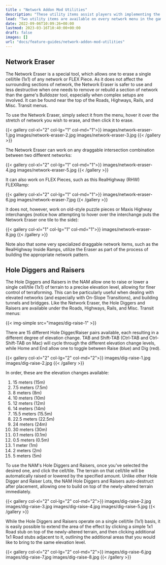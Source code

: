 ```yaml
---
title : "Network Addon Mod Utilities"
description: "These utility items assist players with implementing the enhanced functionality and features of the Network Addon Mod."
lead: "Two utility items are available on every network menu in the game with the NAM: the Network Eraser and the Hole Diggers and Raisers. The former acts as a more refined version of the game's default Bulldozer tool, while the latter allows precise terraforming, useful when working with network grades, tunnels, bridges, and placing On-Slope transitions."
date: 2022-09-06T10:09:26+00:00
lastmod: 2023-03-16T10:40:00+00:00
draft: false
images: []
url: "docs/feature-guides/network-addon-mod-utilities"
---
```


## Network Eraser

The Network Eraser is a special tool, which allows one to erase a single cell/tile (1x1) of any network or FLEX Piece. As it does not affect the surrounding sections of network, the Network Eraser is safer to use and less destructive when one needs to remove or rebuild a section of network than the game's Bulldozer tool, especially when complex setups are involved. It can be found near the top of the Roads, Highways, Rails, and Misc. Transit menus.

To use the Network Eraser, simply select it from the menu, hover it over the stretch of network you wish to erase, and then click it to erase.

{{< gallery col-xl="2" col-lg="1" col-md="1">}}
    images/network-eraser-1.jpg
    images/network-eraser-2.jpg
    images/network-eraser-3.jpg
{{< /gallery >}}

The Network Eraser can work on any draggable intersection combination between two different networks:

{{< gallery col-xl="2" col-lg="1" col-md="1">}}
    images/network-eraser-4.jpg
    images/network-eraser-5.jpg
{{< /gallery >}}

It can also work on FLEX Pieces, such as this RealHighway (RHW) FLEXRamp:

{{< gallery col-xl="2" col-lg="1" col-md="1">}}
    images/network-eraser-6.jpg
    images/network-eraser-7.jpg
{{< /gallery >}}

It does not, however, work on old-style puzzle pieces or Maxis Highway interchanges (notice how attempting to hover over the interchange puts the Network Eraser one tile to the side):

{{< gallery col-xl="1" col-lg="1" col-md="1">}}
    images/network-eraser-8.jpg
{{< /gallery >}}

Note also that some very specialized draggable network items, such as the RealHighway Inside Ramps, utilize the Eraser as part of the process of building the appropriate network pattern.

## Hole Diggers and Raisers

The Hole Diggers and Raisers in the NAM allow one to raise or lower a single cell/tile (1x1) of terrain to a precise elevation level, allowing for finer control of terraforming. This can be particularly useful when dealing with elevated networks (and especially with On-Slope Transitions), and building tunnels and bridgges. Like the Network Eraser, the Hole Diggers and Raisers are available under the Roads, Highways, Rails, and Misc. Transit menus:

{{< img-simple src="images/dig-raise-1" >}}

There are 15 different Hole Digger/Raiser pairs available, each resulting in a different degree of elevation change. TAB and Shift-TAB (Ctrl-TAB and Ctrl-Shift-TAB on Mac) will cycle through the different elevation change levels, while Home and End allow one to toggle between Raise (blue) and Dig (red).

{{< gallery col-xl="2" col-lg="2" col-md="2">}}
    images/dig-raise-1.jpg
    images/dig-raise-2.jpg
{{< /gallery >}}

In order, these are the elevation changes available:

1. 15 meters (15m)
2. 7.5 meters (7.5m)
3. 8 meters (8m)
4. 10 meters (10m)
5. 12 meters (12m)
6. 14 meters (14m)
7. 15.5 meters (15.5m)
8. 22.5 meters (22.5m)
9. 24 meters (24m)
10. 30 meters (30m)
11. 0.1 meters (0.1m)
12. 0.5 meters (0.5m)
13. 1 meter (1m)
14. 2 meters (2m)
15. 5 meters (5m)

To use the NAM's Hole Diggers and Raisers, once you've selected the desired one, and click the cell/tile. The terrain on that cell/tile will be automatically raised or lowered by the specified amount. Unlike other Hole Digger and Raiser Lots, the NAM Hole Diggers and Raisers auto-destruct after placement, allowing one to build on top of the newly-altered terrain immediately.

{{< gallery col-xl="2" col-lg="2" col-md="2">}}
    images/dig-raise-2.jpg
    images/dig-raise-3.jpg
    images/dig-raise-4.jpg
    images/dig-raise-5.jpg
{{< /gallery >}}

While the Hole Diggers and Raisers operate on a single cell/tile (1x1) basis, it is easily possible to extend the area of the effect by clicking a simple 1x1 Road stub on top of the newly-altered terrain, and then clicking additional 1x1 Road stubs adjacent to it, outlining the additional areas that you would like to bring to the same elevation level.

{{< gallery col-xl="2" col-lg="2" col-md="2">}}
    images/dig-raise-6.jpg
    images/dig-raise-7.jpg
    images/dig-raise-8.jpg
{{< /gallery >}}